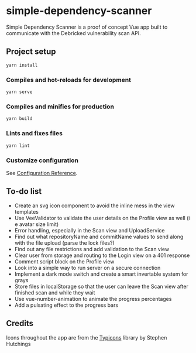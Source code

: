 # simple-dependency-scanner

Simple Dependency Scanner is a proof of concept Vue app built to communicate with the Debricked vulnerability scan API.

## Project setup
```
yarn install
```

### Compiles and hot-reloads for development
```
yarn serve
```

### Compiles and minifies for production
```
yarn build
```

### Lints and fixes files
```
yarn lint
```

### Customize configuration
See [Configuration Reference](https://cli.vuejs.org/config/).

## To-do list
- Create an svg icon component to avoid the inline mess in the view templates
- Use VeeValidator to validate the user details on the Profile view as well (i e avatar size limit)
- Error handling, especially in the Scan view and UploadService
- Find out what repositoryName and commitName values to send along with the file upload (parse the lock files?)
- Find out any file restrictions and add validation to the Scan view
- Clear user from storage and routing to the Login view on a 401 response
- Comment script block on the Profile view
- Look into a simple way to run server on a secure connection
- Implement a dark mode switch and create a smart invertable system for grays
- Store files in localStorage so that the user can leave the Scan view after finished scan and while they wait
- Use vue-number-animation to animate the progress percentages
- Add a pulsating effect to the progress bars

## Credits
Icons throughout the app are from the [Typicons](https://www.s-ings.com/typicons/) library by Stephen Hutchings

